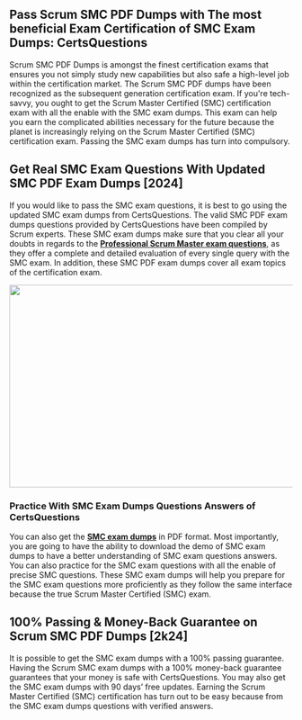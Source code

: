 <h2>Pass Scrum SMC PDF Dumps with The most beneficial Exam Certification of SMC Exam Dumps: CertsQuestions</h2>
<p>Scrum SMC PDF Dumps is amongst the finest certification exams that ensures you not simply study new capabilities but also safe a high-level job within the certification market. The Scrum SMC PDF dumps have been recognized as the subsequent generation certification exam. If you're tech-savvy, you ought to get the Scrum Master Certified (SMC) certification exam with all the enable with the SMC exam dumps. This exam can help you earn the complicated abilities necessary for the future because the planet is increasingly relying on the Scrum Master Certified (SMC) certification exam. Passing the SMC exam dumps has turn into compulsory.</p>
<h2>Get Real SMC Exam Questions With Updated SMC PDF Exam Dumps [2024]</h2>
<p>If you would like to pass the SMC exam questions, it is best to go using the updated SMC exam dumps from CertsQuestions. The valid SMC PDF exam dumps questions provided by CertsQuestions have been compiled by Scrum experts. These SMC exam dumps make sure that you clear all your doubts in regards to the <strong><a href="https://www.certsquestions.com/professional-scrum-master-certification.html">Professional Scrum Master exam questions</a></strong>, as they offer a complete and detailed evaluation of every single query with the SMC exam. In addition, these SMC PDF exam dumps cover all exam topics of the certification exam.</p>
<p><img style="display: block; margin-left: auto; margin-right: auto;" src="https://i.imgur.com/53zZ4Bb.png" alt="" width="720" height="360" /></p>
<h3>Practice With SMC Exam Dumps Questions Answers of CertsQuestions</h3>
<p>You can also get the <a href="https://www.certsquestions.com/SMC-pdf-dumps.html"><strong>SMC exam dumps</strong></a> in PDF format. Most importantly, you are going to have the ability to download the demo of SMC exam dumps to have a better understanding of SMC exam questions answers. You can also practice for the SMC exam questions with all the enable of precise SMC questions. These SMC exam dumps will help you prepare for the SMC exam questions more proficiently as they follow the same interface because the true Scrum Master Certified (SMC) exam.</p>
<h2>100% Passing &amp; Money-Back Guarantee on Scrum SMC PDF Dumps [2k24]</h2>
<p>It is possible to get the SMC exam dumps with a 100% passing guarantee. Having the Scrum SMC exam dumps with a 100% money-back guarantee guarantees that your money is safe with CertsQuestions. You may also get the SMC exam dumps with 90 days&rsquo; free updates. Earning the Scrum Master Certified (SMC) certification has turn out to be easy because from the SMC exam dumps questions with verified answers.</p>

